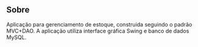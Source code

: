 ## Sobre
Aplicação para gerenciamento de estoque, construida seguindo o padrão MVC+DAO. A aplicação utiliza interface gráfica Swing e banco de dados MySQL. 
